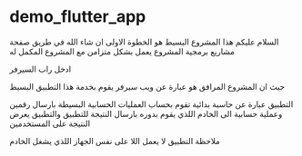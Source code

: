 # demo_flutter_app

السلام عليكم
هذا المشروع البسيط هو الخطوة الاولى ان شاء الله في طريق صفحة مشاريع برمجية
المشروع يعمل بشكل متزامن مع المشروع المكمل له 

ادخل راب السيرفر

حيث ان المشروع المرافق هو عبارة عن ويب سيرفر يقوم بخدمة هذا التطبيق البسيط

التطبيق عبارة عن حاسبة بدائية 
تقوم بحساب العمليات الحسابية البسيطة بارسال رقمين وعملية حسابية الى الخادم اللذي يقوم بدوره بارسال النتيجة للتطبيق
والتطبيق يعرض النتيجة على المستخدمين

ملاحظة التطبيق لا يعمل اللا على نفس الجهاز اللذي يشغل الخادم 